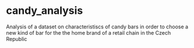 # candy_analysis
Analysis of a dataset on characteristiscs of candy bars in order to choose a new kind of bar for the the home brand of a retail chain in the Czech Republic
